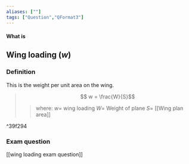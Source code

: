 ```yaml
---
aliases: [""]
tags: ["Question","QFormat3"]
---
```


#### What is
## Wing loading ($w$)
### Definition
This is the weight per unit area on the wing.
> $$ w = \frac{W}{S}$$ 
>> where:
>> $w=$ wing loading
>> $W=$ Weight of plane
>> $S=$ [[Wing plan area]]

^39f294

### Exam question
[[wing loading exam question]]